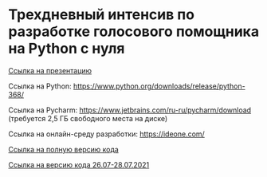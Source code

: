 # Трехдневный интенсив по разработке голосового помощника на Python с нуля

[Ссылка на презентацию](https://docs.google.com/presentation/d/1zTCd7lbfmjEMOg1p249TJ_ff4-RanAv0EBGTNEqWWZ8/edit?usp=sharing)

Ссылка на Python: https://www.python.org/downloads/release/python-368/

Ссылка на Pycharm: https://www.jetbrains.com/ru-ru/pycharm/download (требуется 2,5 ГБ свободного места на диске)

Ссылка на онлайн-среду разработки: https://ideone.com/

[Ссылка на полную версию кода](https://github.com/anastasiarazb/skillbox-python-for-beginners)

[Ссылка на версию кода 26.07-28.07.2021](https://github.com/anastasiarazb/skillbox-python-for-beginners/tree/2021-07)
